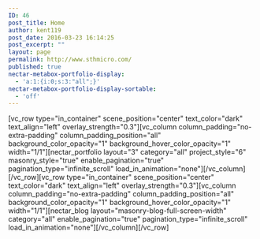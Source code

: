 ```yaml
---
ID: 46
post_title: Home
author: kent119
post_date: 2016-03-23 16:14:25
post_excerpt: ""
layout: page
permalink: http://www.sthmicro.com/
published: true
nectar-metabox-portfolio-display:
  - 'a:1:{i:0;s:3:"all";}'
nectar-metabox-portfolio-display-sortable:
  - 'off'
---
```

[vc_row type="in_container" scene_position="center" text_color="dark" text_align="left" overlay_strength="0.3"][vc_column column_padding="no-extra-padding" column_padding_position="all" background_color_opacity="1" background_hover_color_opacity="1" width="1/1"][nectar_portfolio layout="3" category="all" project_style="6" masonry_style="true" enable_pagination="true" pagination_type="infinite_scroll" load_in_animation="none"][/vc_column][/vc_row][vc_row type="in_container" scene_position="center" text_color="dark" text_align="left" overlay_strength="0.3"][vc_column column_padding="no-extra-padding" column_padding_position="all" background_color_opacity="1" background_hover_color_opacity="1" width="1/1"][nectar_blog layout="masonry-blog-full-screen-width" category="all" enable_pagination="true" pagination_type="infinite_scroll" load_in_animation="none"][/vc_column][/vc_row]